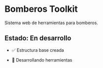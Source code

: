 # Bomberos Toolkit

Sistema web de herramientas para bomberos.

## Estado: En desarrollo
- ✅ Estructura base creada

- 🔄 Desarrollando herramientas
